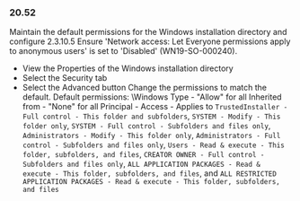 
### 20.52  
Maintain the default permissions for the Windows installation directory and configure 2.3.10.5 Ensure 'Network access: Let Everyone permissions apply to anonymous users' is set to 'Disabled' (WN19-SO-000240). 
* View the Properties of the Windows installation directory 
* Select the Security tab 
* Select the Advanced button Change the permissions to match the default.  Default permissions: \Windows Type - "Allow" for all Inherited from - "None" for all Principal - Access - Applies to `TrustedInstaller - Full control - This folder and subfolders`, `SYSTEM - Modify - This folder only`, `SYSTEM - Full control - Subfolders and files only`, `Administrators - Modify - This folder only`, `Administrators - Full control - Subfolders and files only`, `Users - Read & execute - This folder, subfolders, and files`, `CREATOR OWNER - Full control - Subfolders and files only`, `ALL APPLICATION PACKAGES - Read & execute - This folder, subfolders, and files`, and `ALL RESTRICTED APPLICATION PACKAGES - Read & execute - This folder, subfolders, and files`   